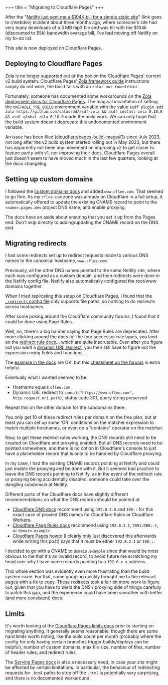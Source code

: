 +++
title = "Migrating to Cloudflare Pages"
+++

After the "[Netlify just sent me a $104K bill for a simple static site](https://old.reddit.com/r/webdev/comments/1b14bty/netlify_just_sent_me_a_104k_bill_for_a_simple/)" (link goes to r/webdev) incident about three months ago, where someone's site had very many downloads of a 3 MB mp3 file and was hit with the $104k (discounted to $5k) bandwidth overage bill, I've had moving off Netlify on my to-do list.

This site is now deployed on Cloudflare Pages.

## Deploying to Cloudflare Pages

Zola is no longer supported out of the box on the Cloudflare Pages' current v2 build system.
Cloudflare Pages' [Zola framework guide](https://developers.cloudflare.com/pages/framework-guides/deploy-a-zola-site/) instructions simply do not work, the build fails with an `zola: not found` error.

Fortunately, someone has documented some workarounds on the [Zola deployment docs for Cloudflare Pages](https://www.getzola.org/documentation/deployment/cloudflare-pages/#zola-not-found).
The magical incantation of setting the `UNSTABLE_PRE_BUILD` environment variable with the value `asdf plugin add zola https://github.com/salasrod/asdf-zola && asdf install zola 0.18.0 && asdf global zola 0.18.0` made the build work.
We can only hope that the build system doesn't deprecate this undocumented environment variable.

An issue has been filed ([cloudflare/pages-build-image#3](https://github.com/cloudflare/pages-build-image/issues/3)) since July 2023, not long after the v2 build system started rolling out in May 2023, but there has apparently not been any movement on improving v2 to get closer to feature parity with v1, nor improving their docs.
Cloudflare Pages overall just doesn't seem to have moved much in the last few quarters, looking at the docs changelog.

## Setting up custom domains

I followed the [custom domains docs](https://developers.cloudflare.com/pages/configuration/custom-domains/) and added `www.cflee.com`.
That seemed to go fine.
As my `cflee.com` zone was already on Cloudflare in a full setup, it automatically offered to update the existing CNAME record to point to the `<name>.pages.dev` project DNS name, and enable proxying.

The docs have an aside about ensuring that you set it up from the Pages end.
Don't skip directly to adding/updating the CNAME record on the DNS end.

## Migrating redirects

I had some redirects set up to redirect requests made to various DNS names to the canonical hostname, `www.cflee.com`.

Previously, all the other DNS names pointed to the same Netlify site, where each was configured as a custom domain, and then redirects were done in the Netlify config file.
Netlify also automatically configured the root/www domains together.

When I tried replicating this setup on Cloudflare Pages, I found that the [`_redirects` config file](https://developers.cloudflare.com/pages/configuration/redirects/) only supports file paths, so nothing to do redirects across hostnames.

After some poking around the Cloudflare community forums, I found that it could be done using Page Rules.

Well, no, there's a big banner saying that Page Rules are deprecated.
After more clicking around the docs for the four successor rule types, you land on the [redirect rule docs](https://developers.cloudflare.com/rules/url-forwarding/)... which are quite inscrutable.
Even after you figure out you want a [dynamic URL redirect](https://developers.cloudflare.com/rules/url-forwarding/single-redirects/settings/#dynamic-url-redirect), you then still have to figure out the expression using fields and functions... 

The [example in the docs](https://developers.cloudflare.com/rules/url-forwarding/single-redirects/examples/) are OK, but this [cheatsheet on the forums](https://community.cloudflare.com/t/redirect-rules-cheat-sheet/508780) is extra helpful.

Eventually what I wanted seemed to be:

- Hostname equals `cflee.com`
- Dynamic URL redirect to `concat("https://www.cflee.com", http.request.uri.path)`, status code 301, query string preserved

Repeat this on the other domain for the subdomains there.

You only get 10 of these redirect rules per domain on the free plan, but at least you can set up some 'OR' conditions on the matcher expression to match multiple hostnames, or even do a "contains" operator on the matcher.

Now, to get these redirect rules working, the DNS records still need to be created on Cloudflare and proxying enabled.
But all DNS records need to be pointed somewhere, and there is no option in Cloudflare's console to just have a placeholder record that is only to be handled by Cloudflare proxying.

In my case, I had the existing CNAME records pointing at Netlify and could just enable the proxying and be done with it.
But it seemed bad practice to leave the DNS records pointing to Netlify, as in the event of the redirect rule or proxying being accidentally disabled, someone could take over the dangling subdomain at Netlify.

Different parts of the Cloudflare docs have slightly different recommendations on what the DNS records should be pointed at.

- [Cloudflare DNS docs](https://developers.cloudflare.com/dns/troubleshooting/faq/#what-ip-should-i-use-for-parked-domain--redirect-only--originless-setup) recommend using `192.0.2.0` and `100::` for this exact case of proxied DNS names for Cloudflare Rules or Cloudflare Workers.
- [Cloudflare Page Rules docs](https://developers.cloudflare.com/rules/page-rules/#page-rules-require-proxied-dns-records) recommend using `192.0.2.1`, `2001:DB8::1`, or `domain.example`.
- [Cloudflare Pages howto](https://developers.cloudflare.com/pages/how-to/www-redirect/) (I clearly only just discovered this afterwards while writing this post) says that it _must_ be either `192.0.2.1` or `100::`.

I decided to go with a CNAME to `domain.example` since that would be most obvious to me that it's an invalid record, to avoid future me scratching my head over why I have some records pointing to a `192.0.x.x` address.

This whole section was evidently even more frustrating than the build system issue.
For that, some googling quickly brought me to the relevant pages with a fix to copy.
These redirects took a fair bit more work to figure out, given that you have to wield the DNS / proxying side of things carefully to patch this gap, and the experience could have been smoother with better (and more consistent) docs.

## Limits

It's worth looking at the [Cloudflare Pages limits docs](https://developers.cloudflare.com/pages/platform/limits) prior to starting on migrating anything.
It generally seems reasonable, though there are some hard limits worth noting, like the build count per month (probably where the config for only having certain branches trigger builds/deploys can be helpful), number of custom domains, max file size, number of files, number of header rules, and redirect rules.

The [Serving Pages docs](https://developers.cloudflare.com/pages/configuration/serving-pages/) is also a necessary need, in case your site might be affected by certain limitations.
In particular, the behaviour of redirecting requests for `.html` paths to strip off the `.html` is potentially very surprising, and there is no documented workaround.
